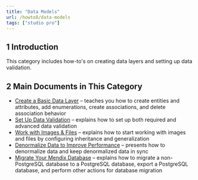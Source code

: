 ```yaml
---
title: "Data Models"
url: /howto8/data-models
tags: ["studio pro"]
---
```


## 1 Introduction

This category includes how-to's on creating data layers and setting up data validation.

## 2 Main Documents in This Category

* [Create a Basic Data Layer](create-a-basic-data-layer) – teaches you how to create entities and attributes, add enumerations, create associations, and delete association behavior
* [Set Up Data Validation](setting-up-data-validation) – explains how to set up both required and advanced data validation
* [Work with Images & Files](working-with-images-and-files) – explains how to start working with images and files by configuring inheritance and generalization
* [Denormalize Data to Improve Performance](denormalize-data-to-improve-performance) – presents how to denormalize data and keep denormalized data in sync
* [Migrate Your Mendix Database](migrating-your-mendix-database) – explains how to migrate a non-PostgreSQL database to a PostgreSQL database, export a PostgreSQL database, and perform other actions for database migration
